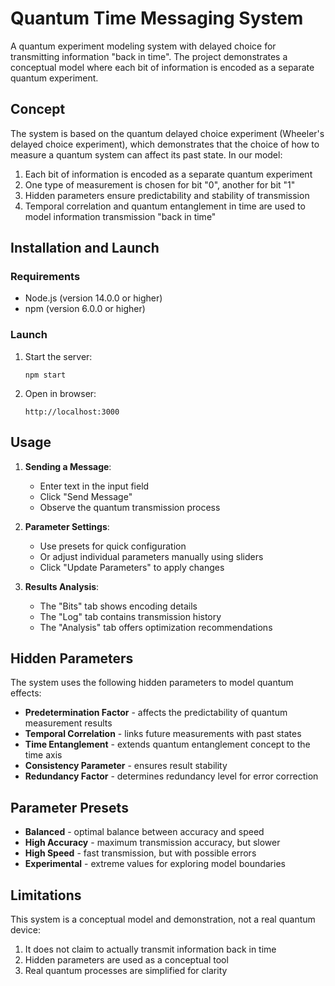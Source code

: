 # Quantum Time Messaging System

A quantum experiment modeling system with delayed choice for transmitting information "back in time". The project demonstrates a conceptual model where each bit of information is encoded as a separate quantum experiment.

## Concept

The system is based on the quantum delayed choice experiment (Wheeler's delayed choice experiment), which demonstrates that the choice of how to measure a quantum system can affect its past state. In our model:

1. Each bit of information is encoded as a separate quantum experiment
2. One type of measurement is chosen for bit "0", another for bit "1"
3. Hidden parameters ensure predictability and stability of transmission
4. Temporal correlation and quantum entanglement in time are used to model information transmission "back in time"

## Installation and Launch

### Requirements

- Node.js (version 14.0.0 or higher)
- npm (version 6.0.0 or higher)

### Launch

1. Start the server:
   ```
   npm start
   ```

2. Open in browser:
   ```
   http://localhost:3000
   ```

## Usage

1. **Sending a Message**:
   - Enter text in the input field
   - Click "Send Message"
   - Observe the quantum transmission process

2. **Parameter Settings**:
   - Use presets for quick configuration
   - Or adjust individual parameters manually using sliders
   - Click "Update Parameters" to apply changes

3. **Results Analysis**:
   - The "Bits" tab shows encoding details
   - The "Log" tab contains transmission history
   - The "Analysis" tab offers optimization recommendations

## Hidden Parameters

The system uses the following hidden parameters to model quantum effects:

- **Predetermination Factor** - affects the predictability of quantum measurement results
- **Temporal Correlation** - links future measurements with past states
- **Time Entanglement** - extends quantum entanglement concept to the time axis
- **Consistency Parameter** - ensures result stability
- **Redundancy Factor** - determines redundancy level for error correction

## Parameter Presets

- **Balanced** - optimal balance between accuracy and speed
- **High Accuracy** - maximum transmission accuracy, but slower
- **High Speed** - fast transmission, but with possible errors
- **Experimental** - extreme values for exploring model boundaries

## Limitations

This system is a conceptual model and demonstration, not a real quantum device:

1. It does not claim to actually transmit information back in time
2. Hidden parameters are used as a conceptual tool
3. Real quantum processes are simplified for clarity

